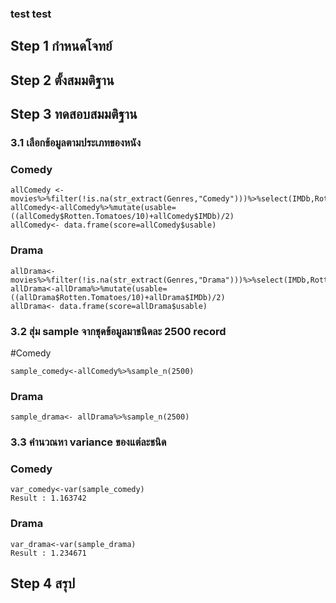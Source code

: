 ### test test
## Step 1 กำหนดโจทย์

## Step 2 ตั้งสมมติฐาน

## Step 3 ทดสอบสมมติฐาน

### 3.1 เลือกข้อมูลตามประเภทของหนัง
### Comedy
```
allComedy <-movies%>%filter(!is.na(str_extract(Genres,"Comedy")))%>%select(IMDb,Rotten.Tomatoes/10)
allComedy<-allComedy%>%mutate(usable=((allComedy$Rotten.Tomatoes/10)+allComedy$IMDb)/2)
allComedy<- data.frame(score=allComedy$usable)
```
### Drama
```
allDrama<- movies%>%filter(!is.na(str_extract(Genres,"Drama")))%>%select(IMDb,Rotten.Tomatoes/10)
allDrama<-allDrama%>%mutate(usable=((allDrama$Rotten.Tomatoes/10)+allDrama$IMDb)/2)
allDrama<- data.frame(score=allDrama$usable)
```
### 3.2 สุ่ม sample จากชุดข้อมูลมาชนิดละ 2500 record
#Comedy
```
sample_comedy<-allComedy%>%sample_n(2500)
```
### Drama
```
sample_drama<- allDrama%>%sample_n(2500)
```
### 3.3 คำนวณหา variance ของแต่ละชนิด
### Comedy
```
var_comedy<-var(sample_comedy)
Result : 1.163742
```
### Drama
```
var_drama<-var(sample_drama)
Result : 1.234671
```



## Step 4 สรุป

